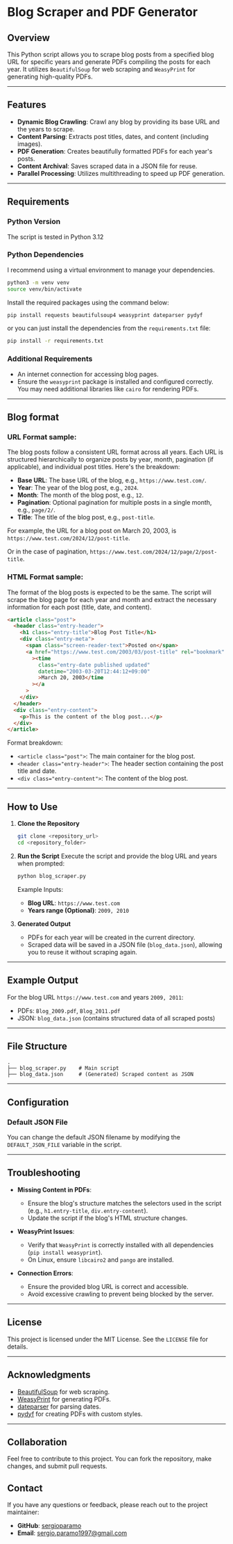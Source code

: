 # Blog Scraper and PDF Generator

## Overview

This Python script allows you to scrape blog posts from a specified blog URL for specific years and generate PDFs compiling the posts for each year. It utilizes `BeautifulSoup` for web scraping and `WeasyPrint` for generating high-quality PDFs.

---

## Features

- **Dynamic Blog Crawling**: Crawl any blog by providing its base URL and the years to scrape.
- **Content Parsing**: Extracts post titles, dates, and content (including images).
- **PDF Generation**: Creates beautifully formatted PDFs for each year's posts.
- **Content Archival**: Saves scraped data in a JSON file for reuse.
- **Parallel Processing**: Utilizes multithreading to speed up PDF generation.

---

## Requirements

### Python Version

The script is tested in Python 3.12

### Python Dependencies

I recommend using a virtual environment to manage your dependencies.

```bash
python3 -m venv venv
source venv/bin/activate
```

Install the required packages using the command below:

```bash
pip install requests beautifulsoup4 weasyprint dateparser pydyf
```

or you can just install the dependencies from the `requirements.txt` file:

```bash
pip install -r requirements.txt
```

### Additional Requirements

- An internet connection for accessing blog pages.
- Ensure the `weasyprint` package is installed and configured correctly. You may need additional libraries like `cairo` for rendering PDFs.

---

## Blog format

### URL Format sample:

The blog posts follow a consistent URL format across all years. Each URL is structured hierarchically to organize posts by year, month, pagination (if applicable), and individual post titles. Here's the breakdown:

- **Base URL**: The base URL of the blog, e.g., `https://www.test.com/`.
- **Year**: The year of the blog post, e.g., `2024`.
- **Month**: The month of the blog post, e.g., `12`.
- **Pagination**: Optional pagination for multiple posts in a single month, e.g., `page/2/`.
- **Title**: The title of the blog post, e.g., `post-title`.

For example, the URL for a blog post on March 20, 2003, is `https://www.test.com/2024/12/post-title`.

Or in the case of pagination, `https://www.test.com/2024/12/page/2/post-title`.

### HTML Format sample:

The format of the blog posts is expected to be the same. The script will scrape the blog page for each year and month and extract the necessary information for each post (title, date, and content).

```html
<article class="post">
  <header class="entry-header">
    <h1 class="entry-title">Blog Post Title</h1>
    <div class="entry-meta">
      <span class="screen-reader-text">Posted on</span>
      <a href="https://www.test.com/2003/03/post-title" rel="bookmark"
        ><time
          class="entry-date published updated"
          datetime="2003-03-20T12:44:12+09:00"
          >March 20, 2003</time
        ></a
      >
    </div>
  </header>
  <div class="entry-content">
    <p>This is the content of the blog post...</p>
  </div>
</article>
```

Format breakdown:

- `<article class="post">`: The main container for the blog post.
- `<header class="entry-header">`: The header section containing the post title and date.
- `<div class="entry-content">`: The content of the blog post.

---

## How to Use

1. **Clone the Repository**

   ```bash
   git clone <repository_url>
   cd <repository_folder>
   ```

2. **Run the Script**
   Execute the script and provide the blog URL and years when prompted:

   ```bash
   python blog_scraper.py
   ```

   Example Inputs:

   - **Blog URL**: `https://www.test.com`
   - **Years range (Optional)**: `2009, 2010`

3. **Generated Output**
   - PDFs for each year will be created in the current directory.
   - Scraped data will be saved in a JSON file (`blog_data.json`), allowing you to reuse it without scraping again.

---

## Example Output

For the blog URL `https://www.test.com` and years `2009, 2011`:

- PDFs: `Blog_2009.pdf`, `Blog_2011.pdf`
- JSON: `blog_data.json` (contains structured data of all scraped posts)

---

## File Structure

```
.
├── blog_scraper.py    # Main script
├── blog_data.json     # (Generated) Scraped content as JSON
```

---

## Configuration

### Default JSON File

You can change the default JSON filename by modifying the `DEFAULT_JSON_FILE` variable in the script.

---

## Troubleshooting

- **Missing Content in PDFs**:
  - Ensure the blog's structure matches the selectors used in the script (e.g., `h1.entry-title`, `div.entry-content`).
  - Update the script if the blog's HTML structure changes.
- **WeasyPrint Issues**:

  - Verify that `WeasyPrint` is correctly installed with all dependencies (`pip install weasyprint`).
  - On Linux, ensure `libcairo2` and `pango` are installed.

- **Connection Errors**:
  - Ensure the provided blog URL is correct and accessible.
  - Avoid excessive crawling to prevent being blocked by the server.

---

## License

This project is licensed under the MIT License. See the `LICENSE` file for details.

---

## Acknowledgments

- [BeautifulSoup](https://www.crummy.com/software/BeautifulSoup/) for web scraping.
- [WeasyPrint](https://weasyprint.org/) for generating PDFs.
- [dateparser](https://dateparser.readthedocs.io/en/latest/) for parsing dates.
- [pydyf](https://github.com/CourtBouillon/pydyf) for creating PDFs with custom styles.

---

## Collaboration

Feel free to contribute to this project. You can fork the repository, make changes, and submit pull requests.

## Contact

If you have any questions or feedback, please reach out to the project maintainer:

- **GitHub**: [sergioparamo](https://github.com/sergioparamo)
- **Email**: sergio.paramo1997@gmail.com